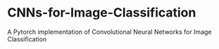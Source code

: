 # CNNs-for-Image-Classification
A Pytorch implementation of Convolutional Neural Networks for Image Classification

